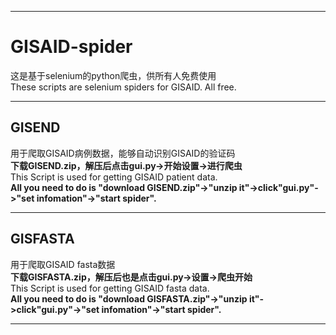 ***
# GISAID-spider
这是基于selenium的python爬虫，供所有人免费使用  
These scripts are selenium spiders for GISAID. All free.
***
## GISEND
用于爬取GISAID病例数据，能够自动识别GISAID的验证码  
**下载GISEND.zip，解压后点击gui.py->开始设置->进行爬虫**  
This Script is used for getting GISAID patient data.  
**All you need to do is "download GISEND.zip"->"unzip it"->click"gui.py"->"set infomation"->"start spider".**
***
## GISFASTA
用于爬取GISAID fasta数据  
**下载GISFASTA.zip，解压后也是点击gui.py->设置->爬虫开始**  
This Script is used for getting GISAID fasta data.  
**All you need to do is "download GISFASTA.zip"->"unzip it"->click"gui.py"->"set infomation"->"start spider".**
***
